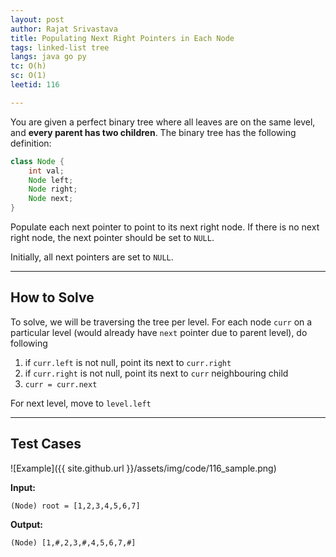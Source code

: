 ```yaml
---
layout: post
author: Rajat Srivastava
title: Populating Next Right Pointers in Each Node
tags: linked-list tree
langs: java go py
tc: O(h)
sc: O(1)
leetid: 116

---
```


You are given a perfect binary tree where all leaves are on the same level, and **every parent has two children**. 
The binary tree has the following definition:
```java
class Node {
    int val;
    Node left;
    Node right;
    Node next;
}
```
Populate each next pointer to point to its next right node. If there is no next right node, the next pointer should be set to `NULL`.

Initially, all next pointers are set to `NULL`.

---
## How to Solve

To solve, we will be traversing the tree per level.
For each node `curr` on a particular level (would already have `next` pointer due to parent level), do following
1. if `curr.left` is not null, point its next to `curr.right`
2. if `curr.right` is not null, point its next to `curr` neighbouring child
3. `curr = curr.next`

For next level, move to `level.left`

---
## Test Cases

![Example]({{ site.github.url }}/assets/img/code/116_sample.png)

**Input:**

    (Node) root = [1,2,3,4,5,6,7]

**Output:**

    (Node) [1,#,2,3,#,4,5,6,7,#]

